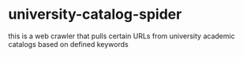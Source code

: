 # university-catalog-spider
this is a web crawler that pulls certain URLs from university academic catalogs based on defined keywords 

